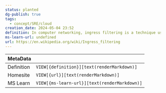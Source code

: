 ```yaml
---
status: planted
dg-publish: true
tags:
  - concept/SRE/cloud
creation_date: 2024-05-04 23:52
definition: In computer networking, ingress filtering is a technique used to ensure that incoming packets are actually from the networks from which they claim to originate.
ms-learn-url: undefined
url: https://en.wikipedia.org/wiki/Ingress_filtering
---
```


| MetaData   |                                              |
| ---------- | -------------------------------------------- |
| Definition | `VIEW[{definition}][text(renderMarkdown)]`   |
| Homesite   | `VIEW[{url}][text(renderMarkdown)]`          |
| MS Learn   | `VIEW[{ms-learn-url}][text(renderMarkdown)]` |
